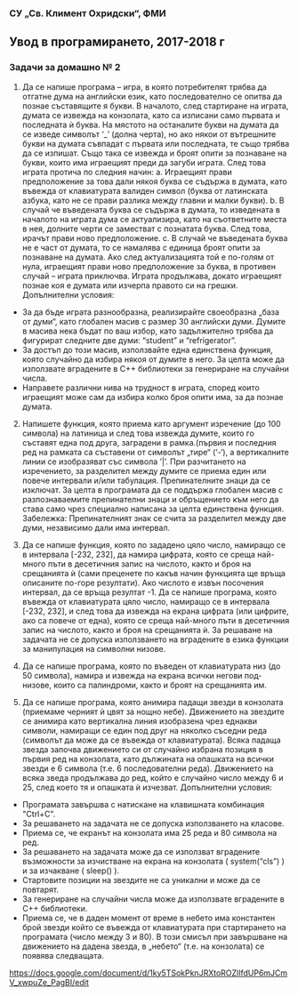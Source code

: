### СУ „Св. Климент Охридски“, ФМИ

## Увод в програмирането, 2017-2018 г

### Задачи за домашно № 2

1.	Да се напише програма – игра, в която потребителят трябва да отгатне дума на английски език, като последователно се опитва да познае съставящите я букви. В началото, след стартиране на играта, думата се извежда на конзолата, като са изписани само първата и последната ѝ буква. На мястото на останалите букви на думата да се изведе символът ‘_’ (долна черта), но ако някои от вътрешните букви на думата съвпадат с първата или последната, те също трябва да се изпишат. 
Също така се извежда и броят опити за познаване на букви, които има играещият преди да загуби играта. След това играта протича по следния начин:
a.	Играещият прави предположение за това дали някоя буква се съдържа в думата, като въвежда от клавиатурата валиден символ (буква от латинската азбука, като не се прави разлика между главни и малки букви).
b.	В случай че въведената буква се съдържа в думата, то изведената в началото на играта дума се актуализира, като на съответните места в нея, долните черти се заместват с познатата буква. След това, ирачът прави ново предположение.
c.	В случай че въведената буква не е част от думата, то се намалява с единица броят опити за познаване на думата. Ако след актуализацията той е по-голям от нула, играещият прави ново предположение за буква, в противен случай – играта приключва.
Играта продължава, докато играещият познае коя е думата или изчерпа правото си на грешки.
Допълнителни условия:
*	За да бъде играта разнообразна, реализирайте своеобразна „база от думи“, като глобален масив с размер 30 английски думи. Думите в масива нека бъдат по ваш избор, като задължително трябва да фигурират следните две думи: “student” и “refrigerator”.
*	За достъп до този масив, използвайте една единствена функция, която случайно да избира някоя от думите в него. За целта може да използвате вградените в C++ библиотеки за генериране на случайни числа.
*	Направете различни нива на трудност в играта, според които играещият може сам да избира колко броя опити има, за да познае думата.

2. Напишете функция, която приема като аргумент изречение (до 100 символа)  на латиница и след това извежда думите, които го съставят една под друга, заградени в рамка.(първия и последния ред на рамката са съставени от символът „тире“ (‘-‘), а вертикалните линии се изобразяват със символа ’|’. При разчитането на изречението, за разделител между думите се приема един или повече интервали и/или табулация. Препинателните знаци да се изключат. За целта в програмата да се поддържа глобалeн масив с разпознаваемите препинателни знаци и обръщението към него да става само чрез специално написана за целта единствена функция.
Забележка: Препинателният знак се счита за разделител между две думи, независимо дали има интервал.

3.	Да се напише функция, която по зададено цяло число, намиращо се в интервала [-232, 232], да намира цифрата, която се среща най-много пъти в десетичния запис на числото, както и броя на срещанията ѝ (сами преценете по какъв начин функцията ще връща описаните по-горе резултати). Ако числото е извън посочения интервал, да се връща резултат -1. Да се напише програма, която въвежда от клавиатурата цяло число, намиращо се в интервала [-232, 232], и след това да извежда на екрана цифрата (или цифрите, ако са повече от една), която се среща най-много пъти в десетичния запис на числото, както и броя на срещанията ѝ. За решаване на задачата не се допуска използването на вградените в езика функции за манипулация на символни низове.

4.	Да се напише програма, която по въведен от клавиатурата низ (до 50 символа), намира и извежда на екрана всички негови под-низове, които са палиндроми, както и броят на срещанията им.

5.	Да се напише програма, която анимира падащи звезди в конзолата (приемаме черният ѝ цвят за нощно небе). Движението на звездите се анимира като вертикална линия изобразена чрез еднакви символи, намиращи се един под друг на няколко съседни реда (символът да може да се въвежда от клавиатурата). Всяка падаща звезда започва движението си от случайно избрана позиция в първия ред на конзолата, като дължината на опашката на всички звезди е 6 символа (т.е. 6 последователни реда). Движението на всяка зведа продължава до ред, който е случайно число между 6 и 25, след което тя и опашката ѝ изчезват.
Допълнителни условия:
*	Програмата завършва с натискане на клавишната комбинация "Ctrl+C".
*	За решаването на задачата не се допуска използването на класове.
*	Приема се, че екранът на конзолата има 25 реда и 80 символа на ред.
*	За решаването на задачата може да се използват вградените възможности за изчистване на екрана на конзолата ( system(“cls”) ) и за изчакване ( sleep() ).
*	Стартовите позиции на звездите не са уникални и може да се повтарят.
*	За генериране на случайни числа може да използвате вградените в C++ библиотеки. 
*	Приема се, че в даден момент от време в небето има константен брой звезди който се въвежда от клавиатурата при стартирането на програмата (число между 3 и 80). В този смисъл при завършване на движението на дадена звезда, в „небето“ (т.е. на конзолата) се появява следващата.

https://docs.google.com/document/d/1ky5TSokPknJRXtoROZlIfdUP6mJCmV_xwpuZe_PagBI/edit

